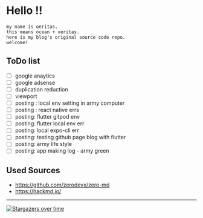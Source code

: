# Hello !!
```
my name is oeritas.  
this means ocean + veritas.  
here is my blog's original source code repo.
welcome!
```
## ToDo list
- [ ] google anaytics
- [ ] google adsense
- [ ] duplication reduction
- [ ] viewport
- [ ] posting : local env setting in army computer
- [ ] posting : react native errs
- [ ] posting: flutter gitpod env
- [ ] posting: flutter local env err
- [ ] posting: local expo-cli err
- [ ] posting: testing github page blog with flutter
- [ ] posting: army life style
- [ ] posting: app making log - army green
## Used Sources
- https://github.com/zerodevx/zero-md
- https://hackmd.io/
***
[![Stargazers over time](https://starchart.cc/oeritas/oeritas.github.io.svg)](https://starchart.cc/oeritas/oeritas.github.io)
